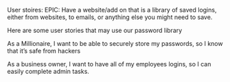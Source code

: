 User stoires:
EPIC: Have a website/add on that is a library of saved logins, either from websites, to emails, or anything else you might need to save.

Here are some user stories that may use our password library

As a Millionaire, I want to be able to securely store my passwords, so I know that it’s safe from hackers

As a business owner, I want to have all of my employees logins, so I can easily complete admin tasks.